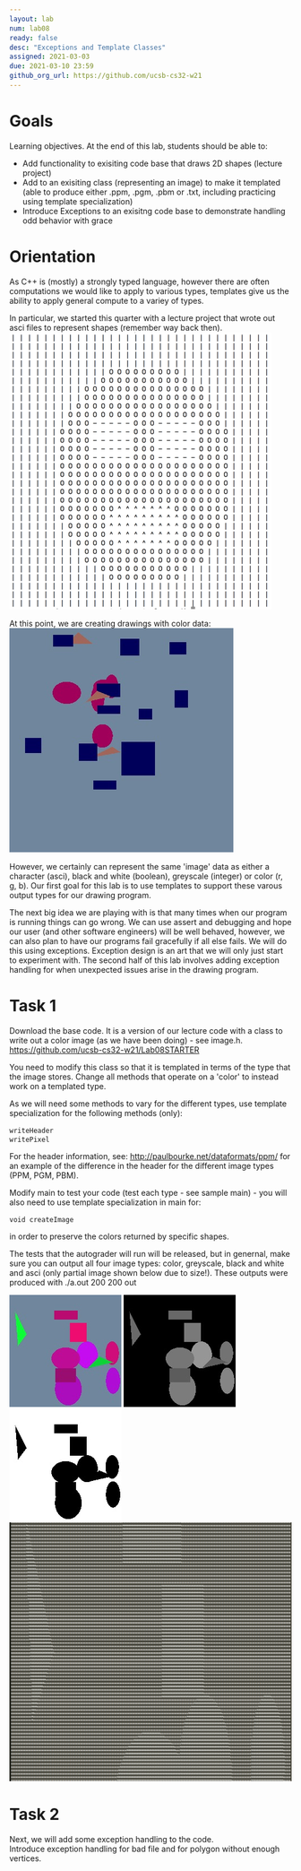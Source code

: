 ```yaml
---
layout: lab
num: lab08	
ready: false
desc: "Exceptions and Template Classes"
assigned: 2021-03-03
due: 2021-03-10 23:59
github_org_url: https://github.com/ucsb-cs32-w21
---
```


Goals
=====

Learning objectives. At the end of this lab, students should be able to:

- Add functionality to exisiting code base that draws 2D shapes (lecture project)
- Add to an exisiting class (representing an image) to make it templated (able to produce either .ppm, .pgm, .pbm or .txt, including practicing using template specialization)
- Introduce Exceptions to an exisitng code base to demonstrate handling odd behavior with grace

Orientation
============

As C++ is (mostly) a strongly typed language, however there are often computations we would like to apply to various types, templates give us the ability to apply general compute to a variey of types.  

In particular, we started this quarter with a lecture project that wrote out asci files to represent shapes (remember way back then).
![](lab07/asciFace.png)

At this point, we are creating drawings with color data:<br>
![](lab07/movablejpg.jpg)

However, we certainly can represent the same 'image' data as either a character (asci), black and white (boolean), greyscale (integer) or color (r, g, b).  Our first goal for this lab is to use templates to support these varous output types for our drawing program.

The next big idea we are playing with is that many times when our program is running things can go wrong.  We can use assert and debugging and hope our user (and other software engineers) will be well behaved, however, we can also plan to have our programs fail gracefully if all else fails.  We will do this using exceptions.  Exception design is an art that we will only just start to experiment with.  The second half of this lab involves adding exception handling for when unexpected issues arise in the drawing program.

Task 1
============

Download the base code.  It is a version of our lecture code with a class to write out a color image (as we have been doing) - see image.h.
https://github.com/ucsb-cs32-w21/Lab08STARTER

You need to modify this class so that it is templated in terms of the type that the image stores.  Change all methods that operate on a 'color' to instead work on a templated type.

As we will need some methods to vary for the different types, use template specialization for the following methods (only):
```
writeHeader
writePixel
```
For the header information, see: http://paulbourke.net/dataformats/ppm/
for an example of the difference in the header for the different image types (PPM, PGM, PBM).

Modify main to test your code (test each type - see sample main) - you will also need to use template specialization in main for:
```
void createImage
```
in order to preserve the colors returned by specific shapes.

The tests that the autograder will run will be released, but in genernal, make sure you can output all four image types: color, greyscale, black and white and asci (only partial image shown below due to size!). These outputs were produced with ./a.out 200 200 out

![](lab07/outPPM.jpg)
![](lab07/outPGM.jpg)
![](lab07/outPBM.jpg)
![](lab07/partialAsci.png)

Task 2
============
Next, we will add some exception handling to the code.  
Introduce exception handling for bad file and for polygon without enough vertices.





